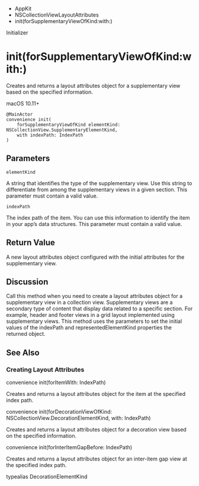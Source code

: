 

- AppKit
- NSCollectionViewLayoutAttributes
-  init(forSupplementaryViewOfKind:with:) 

Initializer

# init(forSupplementaryViewOfKind:with:)

Creates and returns a layout attributes object for a supplementary view based on the specified information.

macOS 10.11+

``` source
@MainActor
convenience init(
    forSupplementaryViewOfKind elementKind: NSCollectionView.SupplementaryElementKind,
    with indexPath: IndexPath
)
```

## Parameters 

`elementKind`  

A string that identifies the type of the supplementary view. Use this string to differentiate from among the supplementary views in a given section. This parameter must contain a valid value.

`indexPath`  

The index path of the item. You can use this information to identify the item in your app’s data structures. This parameter must contain a valid value.

## Return Value

A new layout attributes object configured with the initial attributes for the supplementary view.

## Discussion

Call this method when you need to create a layout attributes object for a supplementary view in a collection view. Supplementary views are a secondary type of content that display data related to a specific section. For example, header and footer views in a grid layout implemented using supplementary views. This method uses the parameters to set the initial values of the indexPath and representedElementKind properties the returned object.

## See Also

### Creating Layout Attributes

convenience init(forItemWith: IndexPath)

Creates and returns a layout attributes object for the item at the specified index path.

convenience init(forDecorationViewOfKind: NSCollectionView.DecorationElementKind, with: IndexPath)

Creates and returns a layout attributes object for a decoration view based on the specified information.

convenience init(forInterItemGapBefore: IndexPath)

Creates and returns a layout attributes object for an inter-item gap view at the specified index path.

typealias DecorationElementKind

